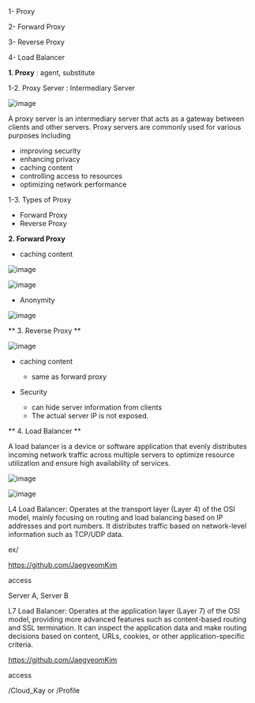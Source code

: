 1- Proxy
  
2- Forward Proxy

3- Reverse Proxy

4- Load Balancer


**1. Proxy**
  : agent, substitute

1-2. Proxy Server
  : Intermediary Server

![image](https://github.com/JaegyeomKim/Cloud_Kay/assets/77129961/0942c373-d833-4eb8-882d-e520384a6781)

A proxy server is an intermediary server that acts as a gateway between clients and other servers.
Proxy servers are commonly used for various purposes including 

  - improving security
  - enhancing privacy
  - caching content
  - controlling access to resources
  - optimizing network performance
  
1-3. Types of Proxy

  - Forward Proxy
  - Reverse Proxy

**2. Forward Proxy**

  - caching content

![image](https://github.com/JaegyeomKim/Cloud_Kay/assets/77129961/b537dc99-8f79-4f97-b58c-d0d54938cc50)

![image](https://github.com/JaegyeomKim/Cloud_Kay/assets/77129961/448d10d2-26de-4b08-b079-c5adc86bca5b)


  - Anonymity

![image](https://github.com/JaegyeomKim/Cloud_Kay/assets/77129961/9592bfe9-7b3f-4612-9403-2f70277b5fdf)

**  3. Reverse Proxy **

![image](https://github.com/JaegyeomKim/Cloud_Kay/assets/77129961/55da6b34-8d9b-4269-a7ea-7cef337e8db3)

  - caching content
      - same as forward proxy

  - Security
    - can hide server information from clients
    - The actual server IP is not exposed.
   
  ** 4. Load Balancer **
  
A load balancer is a device or software application that evenly distributes incoming network traffic across multiple servers to optimize resource utilization and ensure high availability of services.

![image](https://github.com/JaegyeomKim/Cloud_Kay/assets/77129961/9d168813-4467-4e0f-ab9a-33dfde8ad79f)

![image](https://github.com/JaegyeomKim/Cloud_Kay/assets/77129961/31054d17-1a44-4ec0-b5a9-3d64c5b744df)

L4 Load Balancer: Operates at the transport layer (Layer 4) of the OSI model, mainly focusing on routing and load balancing based on IP addresses and port numbers. It distributes traffic based on network-level information such as TCP/UDP data.

ex/ 

  https://github.com/JaegyeomKim 

  access 

  Server A, Server B


L7 Load Balancer: Operates at the application layer (Layer 7) of the OSI model, providing more advanced features such as content-based routing and SSL termination. It can inspect the application data and make routing decisions based on content, URLs, cookies, or other application-specific criteria.

  https://github.com/JaegyeomKim 

  access 

  /Cloud_Kay or /Profile
